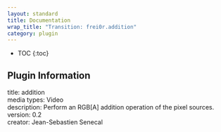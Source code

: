 ```yaml
---
layout: standard
title: Documentation
wrap_title: "Transition: frei0r.addition"
category: plugin
---
```

* TOC
{:toc}

## Plugin Information

title: addition  
media types:
Video  
description: Perform an RGB[A] addition operation of the pixel sources.  
version: 0.2  
creator: Jean-Sebastien Senecal  
